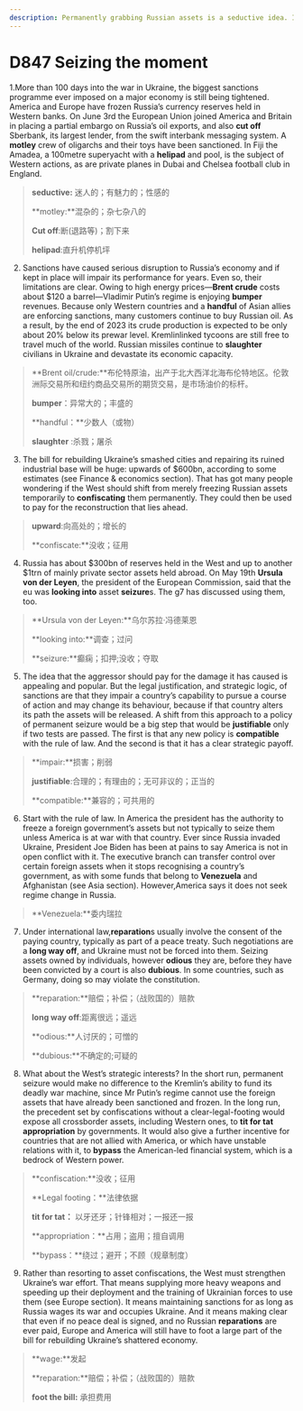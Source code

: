 ```yaml
---
description: Permanently grabbing Russian assets is a seductive idea. It would also be a mistake 
---
```


# D847  Seizing the moment 
1.More than 100 days into the war in Ukraine, the biggest sanctions programme ever imposed on a major economy is still being tightened. America and Europe have frozen Russia’s currency reserves held in Western banks. On June 3rd the European Union joined America and Britain in placing a partial embargo on Russia’s oil exports, and also **cut off** Sberbank, its largest lender, from the swift interbank messaging system. A **motley** crew of oligarchs and their toys have been sanctioned. In Fiji the Amadea, a 100­metre superyacht with a **helipad** and pool, is the subject of Western actions, as are private planes in Dubai and Chelsea football club in England.

> **seductive:** 迷人的；有魅力的；性感的
 > 
> **motley:**混杂的；杂七杂八的
 > 
> **Cut off**:断(退路等)；割下来
 > 
> **helipad**:直升机停机坪
 > 

2. Sanctions have caused serious disruption to Russia’s economy and if kept in place will impair its performance for years. Even so, their limitations are clear. Owing to high energy prices—**Brent crude** costs about $120 a barrel—Vladimir Putin’s regime is enjoying **bumper** revenues. Because only Western countries and a **handful** of Asian allies are enforcing sanctions, many customers continue to buy Russian oil. As a result, by the end of 2023 its crude production is expected to be only about 20% below its pre­war level. Kremlin­linked tycoons are still free to travel much of the world. Russian missiles continue to **slaughter** civilians in Ukraine and devastate its economic capacity.

> **Brent oil/crude:**布伦特原油，出产于北大西洋北海布伦特地区。伦敦洲际交易所和纽约商品交易所的期货交易，是市场油价的标杆。
 > 
> **bumper**：异常大的；丰盛的
 > 
> **handful：**少数人（或物）
 > 
> **slaughter** :杀戮；屠杀
 > 

3. The bill for rebuilding Ukraine’s smashed cities and repairing its ruined industrial base will be huge: upwards of $600bn, according to some estimates (see Finance & economics section). That has got many people wondering if the West should shift from merely freezing Russian assets temporarily to **confiscating** them permanently. They could then be used to pay for the reconstruction that lies ahead.

> **upward**:向高处的；增长的
 > 
> **confiscate:**没收；征用
 > 

4. Russia has about $300bn of reserves held in the West and up to another $1trn of mainly private ­sector assets held abroad. On May 19th **Ursula von der Leyen**, the president of the European Commission, said that the eu was **looking into** asset **seizure**s. The g7 has discussed using them, too.

> **Ursula von der Leyen:**乌尔苏拉·冯德莱恩
 > 
> **looking into:**调查；过问
 > 
> **seizure:**癫痫；扣押;没收；夺取
 > 

5. The idea that the aggressor should pay for the damage it has caused is appealing and popular. But the legal justification, and strategic logic, of sanctions are that they impair a country’s capability to pursue a course of action and may change its behaviour, because if that country alters its path the assets will be released. A shift from this approach to a policy of permanent seizure would be a big step that would be **justifiable** only if two tests are passed. The first is that any new policy is **compatible** with the rule of law. And the second is that it has a clear strategic pay­off.

> **impair:**损害；削弱
 > 
> **justifiable**:合理的；有理由的；无可非议的；正当的
 > 
> **compatible:**兼容的；可共用的
 > 

6. Start with the rule of law. In America the president has the authority to freeze a foreign government’s assets but not typically to seize them unless America is at war with that country. Ever since Russia invaded Ukraine, President Joe Biden has been at pains to say America is not in open conflict with it. The executive branch can transfer control over certain foreign assets when it stops recognising a country’s government, as with some funds that belong to **Venezuela** and Afghanistan (see Asia section). However,America says it does not seek regime change in Russia.

> **Venezuela:**委内瑞拉
 > 

7. Under international law,**reparation**s usually involve the consent of the paying country, typically as part of a peace treaty. Such negotiations are a **long way off**, and Ukraine must not be forced into them. Seizing assets owned by individuals, however **odious** they are, before they have been convicted by a court is also **dubious**. In some countries, such as Germany, doing so may violate the constitution.

> **reparation:**赔偿；补偿；（战败国的）赔款
 > 
> **long way off**:距离很远；遥远
 > 
> **odious:**人讨厌的；可憎的
 > 
> **dubious:**不确定的;可疑的
 > 

8. What about the West’s strategic interests? In the short run, permanent seizure would make no difference to the Kremlin’s ability to fund its deadly war machine, since Mr Putin’s regime cannot use the foreign assets that have already been sanctioned and frozen. In the long run, the precedent set by confiscations without a clear-legal-footing would expose all cross­border assets, including Western ones, to **tit ­for ­tat appropriation** by governments. It would also give a further incentive for countries that are not allied with America, or which have unstable relations with it, to **bypass** the American-led financial system, which is a bedrock of Western power.

> **confiscation:**没收；征用
 > 
> **Legal footing：**法律依据
 > 
> **tit­ for ­tat：** 以牙还牙；针锋相对；一报还一报
 > 
> **appropriation：**占用；盗用；擅自调用
 > 
> **bypass：**绕过；避开；不顾（规章制度）
 > 

9. Rather than resorting to asset confiscations, the West must strengthen Ukraine’s war effort. That means supplying more heavy weapons and speeding up their deployment and the training of Ukrainian forces to use them (see Europe section). It means maintaining sanctions for as long as Russia wages its war and occupies Ukraine. And it means making clear that even if no peace deal is signed, and no Russian **reparations** are ever paid, Europe and America will still have to foot a large part of the bill for rebuilding Ukraine’s shattered economy.

> **wage:**发起
 > 
> **reparation:**赔偿；补偿；（战败国的）赔款
 > 
> **foot the bill:** 承担费用
 > 

